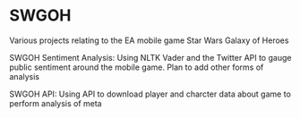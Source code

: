 # SWGOH
Various projects relating to the EA mobile game Star Wars Galaxy of Heroes


SWGOH Sentiment Analysis: Using NLTK Vader and the Twitter API to gauge public sentiment around the mobile game. Plan to add other forms of analysis

SWGOH API: Using API to download player and charcter data about game to perform analysis of meta
